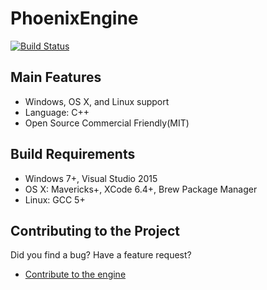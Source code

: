 # PhoenixEngine
[![Build Status](https://travis-ci.org/PhoenixOrg/PhoenixEngine.svg?branch=master)](https://travis-ci.org/PhoenixOrg/PhoenixEngine)

Main Features
-------------
   * Windows, OS X, and Linux support
   * Language: C++
   * Open Source Commercial Friendly(MIT)

Build Requirements
------------------
* Windows 7+, Visual Studio 2015
* OS X: Mavericks+, XCode 6.4+, Brew Package Manager
* Linux: GCC 5+

Contributing to the Project
--------------------------------

Did you find a bug? Have a feature request?

  * [Contribute to the engine][1]

[1]: https://github.com/PhoenixOrg/PhoenixEngine/issues "GitHub Issues"
